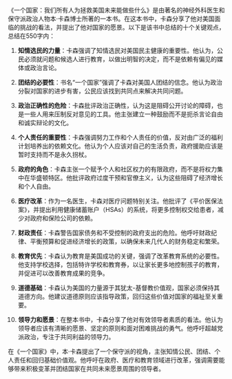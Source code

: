 《一个国家：我们所有人为拯救美国未来能做些什么》是由著名的神经外科医生和保守派政治人物本·卡森博士所著的一本书。在这本书中，卡森分享了他对美国面临的挑战的看法，并提出了他对国家的愿景。以下是该书中总结的十个关键观点，总结在550字内：

1. **知情选民的力量**：卡森强调了知情选民对美国民主健康的重要性。他认为，公民必须就问题和候选人进行教育，以做出明智的决定，而不是依赖有偏见的媒体或政治言论。

2. **团结的必要性**：书名“一个国家”强调了卡森对美国人团结的信念。他认为政治分裂对国家的进步有害，公民应该找到共同点来解决共同问题。

3. **政治正确性的危险**：卡森批评政治正确性，认为这是阻碍公开讨论的障碍，也是一些人用来压制反对意见的工具。他主张建立一种鼓励而不是扼杀言论自由和诚实辩论的文化。

4. **个人责任的重要性**：卡森强调努力工作和个人责任的价值，反对由广泛的福利计划培养出的依赖文化。他认为个人应该对自己的生活负责，政府援助应该是暂时支持而不是永久拐杖。

5. **政府的角色**：卡森主张一个赋予个人和社区权力的有限政府，而不是将权力集中在华盛顿特区。他批评政府过度干预和官僚主义，认为这些阻碍了经济增长和个人自由。

6. **医疗改革**：作为一名医生，卡森对医疗问题特别关注。他批评了《平价医保法案》，并提出利用健康储蓄账户（HSAs）的系统，将更多控制权交给患者，减少对政府和保险公司的依赖。

7. **财政责任**：卡森警告国家债务和不受控制的政府支出的危险。他呼吁财政纪律、平衡预算和促进经济增长的政策，以确保未来几代人的财务稳定和繁荣。

8. **教育优先**：卡森认为教育是美国成功的关键，强调了改革教育系统的必要性。他支持学校选择，包括特许学校和教育券，以让家长更多地控制孩子的教育，并促进可以改善教育成果的竞争。

9. **道德基础**：卡森认为美国的力量源于其犹太-基督教价值观，国家必须保持其道德方向。他建议道德原则应该指导政策，回归这些价值对国家的福祉至关重要。

10. **领导力和愿景**：在整本书中，卡森分享了他对有效领导者素质的看法。他认为领导者应该有清晰的愿景、坚定的原则和面对困难挑战的勇气。他呼吁超越党派政治，专注于共同利益的领导力。

在《一个国家》中，本·卡森提出了一个保守派的视角，主张知情公民、团结、个人责任和回归基础价值观。他呼吁在政府、医疗和教育领域进行改革，强调需要能够带来积极变革并团结国家在共同未来愿景周围的领导者。